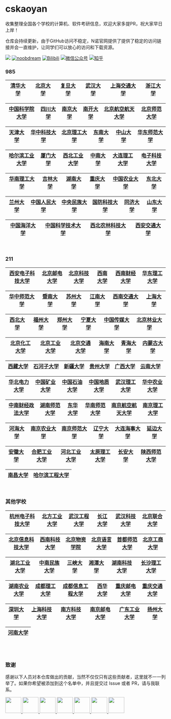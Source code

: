 # cskaoyan
收集整理全国各个学校的计算机、软件考研信息，欢迎大家多提PR，祝大家早日上岸！

仓库会持续更新，由于GitHub访问不稳定，N诺官网提供了提供了稳定的访问链接并会一直维护，让同学们可以放心的访问和下载资源。

![](https://img.shields.io/badge/License-MIT-00BFFF.svg)
[![noobdream](https://img.shields.io/badge/noobdream-N诺官网-orange.svg)](https://noobdream.com/) 
[![Bilibili](https://img.shields.io/badge/bilibili-N诺%5F-blue.svg)](https://space.bilibili.com/73422093) 
[![微信公众号](https://img.shields.io/badge/微信公众号-N诺考研-%23FF4D5B.svg)](https://mp.weixin.qq.com/s/36x28P6OLymapi4g38gq3g) 
[![知乎](https://img.shields.io/badge/知乎-N%20诺-green.svg)](https://www.zhihu.com/people/noobdream/)   

### 985

|[清华大学](./学校列表/清华大学)|[北京大学](./学校列表/北京大学)|[复旦大学](./学校列表/复旦大学)|[武汉大学](./学校列表/武汉大学)|[上海交通大学](./学校列表/上海交通大学)|[浙江大学](./学校列表/浙江大学)|
| :---: | :----: | :---: | :----: | :----: | :----: | 

|[中国科学院大学](./学校列表/中国科学院大学)|[四川大学](./学校列表/四川大学)|[南京大学](./学校列表/南京大学)|[南开大学](./学校列表/南开大学)|[北京航空航天大学](./学校列表/北京航空航天大学)|[北京师范大学](./学校列表/北京师范大学)|
| :---: | :----: | :---: | :----: | :----: | :----: | 

|[天津大学](./学校列表/天津大学)|[华中科技大学](./学校列表/华中科技大学)|[北京理工大学](./学校列表/北京理工大学)|[东南大学](./学校列表/东南大学)|[中山大学](./学校列表/中山大学)|[华东师范大学](./学校列表/华东师范大学)|
| :---: | :----: | :---: | :----: | :----: | :----: | 

|[哈尔滨工业大学](./学校列表/哈尔滨工业大学)|[厦门大学](./学校列表/厦门大学)|[西北工业大学](./学校列表/西北工业大学)|[中南大学](./学校列表/中南大学)|[大连理工大学](./学校列表/大连理工大学)|[电子科技大学](./学校列表/电子科技大学)|
| :---: | :----: | :---: | :----: | :----: | :----: | 

|[华南理工大学](./学校列表/华南理工大学)|[吉林大学](./学校列表/吉林大学)|[湖南大学](./学校列表/湖南大学)|[重庆大学](./学校列表/重庆大学)|[中国农业大学](./学校列表/中国农业大学)|[东北大学](./学校列表/东北大学)|
| :---: | :----: | :---: | :----: | :----: | :----: | 

|[兰州大学](./学校列表/兰州大学)|[中国人民大学](./学校列表/中国人民大学)|[中央民族大学](./学校列表/中央民族大学)|[国防科技大学](./学校列表/国防科技大学)|[同济大学](./学校列表/同济大学)|[山东大学](./学校列表/山东大学)|
| :---: | :----: | :---: | :----: | :----: | :----: | 

|[中国海洋大学](./学校列表/中国海洋大学)|[中国科学技术大学](./学校列表/中国科学技术大学)|[西北农林科技大学](./学校列表/西北农林科技大学)|[西安交通大学](./学校列表/西安交通大学)|
| :---: | :----: | :---: | :----: |


<br>

### 211
|[西安电子科技大学](./学校列表/西安电子科技大学)|[北京邮电大学](./学校列表/北京邮电大学)|[北京科技大学](./学校列表/北京科技大学)|[西南大学](./学校列表/西南大学)|[西南财经大学](./学校列表/西南财经大学)|[华东理工大学](./学校列表/华东理工大学)|
| :---: | :----: | :---: | :----: | :----: | :----: | 

|[华中师范大学](./学校列表/华中师范大学)|[暨南大学](./学校列表/暨南大学)|[苏州大学](./学校列表/苏州大学)|[江南大学](./学校列表/江南大学)|[西南交通大学](./学校列表/西南交通大学)|[上海大学](./学校列表/上海大学)|
| :---: | :----: | :---: | :----: | :----: | :----: | 

|[西北大学](./学校列表/西北大学)|[福州大学](./学校列表/福州大学)|[郑州大学](./学校列表/郑州大学)|[宁夏大学](./学校列表/宁夏大学)|[中国传媒大学](./学校列表/中国传媒大学)|[北京林业大学](./学校列表/北京林业大学)|
| :---: | :----: | :---: | :----: | :----: | :----: | 

|[北京化工大学](./学校列表/北京化工大学)|[北京工业大学](./学校列表/北京工业大学)|[北京交通大学](./学校列表/北京交通大学)|[海南大学](./学校列表/海南大学)|[青海大学](./学校列表/青海大学)|[内蒙古大学](./学校列表/内蒙古大学)|
| :---: | :----: | :---: | :----: | :----: | :----: | 

|[西藏大学](./学校列表/西藏大学)|[石河子大学](./学校列表/石河子大学)|[新疆大学](./学校列表/新疆大学)|[贵州大学](./学校列表/贵州大学)|[广西大学](./学校列表/广西大学)|[云南大学](./学校列表/云南大学)|
| :---: | :----: | :---: | :----: | :----: | :----: | 

|[华北电力大学](./学校列表/华北电力大学)|[中国矿业大学](./学校列表/中国矿业大学)|[中国石油大学](./学校列表/中国石油大学)|[中国地质大学](./学校列表/中国地质大学)|[武汉理工大学](./学校列表/武汉理工大学)|[华中农业大学](./学校列表/华中农业大学)|
| :---: | :----: | :---: | :----: | :----: | :----: | 

|[中南财经政法大学](./学校列表/中南财经政法大学)|[湖南师范大学](./学校列表/湖南师范大学)|[东华大学](./学校列表/东华大学)|[华南师范大学](./学校列表/华南师范大学)|[南京航空航天大学](./学校列表/南京航空航天大学)|[南京理工大学](./学校列表/南京理工大学)|
| :---: | :----: | :---: | :----: | :----: | :----: | 

|[河海大学](./学校列表/河海大学)|[南京农业大学](./学校列表/南京农业大学)|[南京师范大学](./学校列表/南京师范大学)|[辽宁大学](./学校列表/辽宁大学)|[大连海事大学](./学校列表/大连海事大学)|[延边大学](./学校列表/延边大学)|
| :---: | :----: | :---: | :----: | :----: | :----: | 

|[安徽大学](./学校列表/安徽大学)|[合肥工业大学](./学校列表/合肥工业大学)|[河北工业大学](./学校列表/河北工业大学)|[太原理工大学](./学校列表/太原理工大学)|[长安大学](./学校列表/长安大学)|[陕西师范大学](./学校列表/陕西师范大学)|
| :---: | :----: | :---: | :----: | :----: | :----: | 

|[南昌大学](./学校列表/南昌大学)|[哈尔滨工程大学](./学校列表/哈尔滨工程大学)|
| :---: | :----: | 

<br>

### 其他学校
|[杭州电子科技大学](./学校列表/杭州电子科技大学)|[北方工业大学](./学校列表/北方工业大学)|[武汉工程大学](./学校列表/武汉工程大学)|[长江大学](./学校列表/长江大学)|[武汉科技大学](./学校列表/武汉科技大学)|[北京联合大学](./学校列表/北京联合大学)|
| :---: | :----: | :---: | :----: | :----: | :----: | 

|[北京信息科技大学](./学校列表/北京信息科技大学)|[西南科技大学](./学校列表/西南科技大学)|[北京物资学院](./学校列表/北京物资学院)|[北京语言大学](./学校列表/北京语言大学)|[首都师范大学](./学校列表/首都师范大学)|[北京工商大学](./学校列表/北京工商大学)|
| :---: | :----: | :---: | :----: | :----: | :----: | 

|[湖北工业大学](./学校列表/湖北工业大学)|[中南民族大学](./学校列表/中南民族大学)|[三峡大学](./学校列表/三峡大学)|[湘潭大学](./学校列表/湘潭大学)|[湖南科技大学](./学校列表/湖南科技大学)|[长沙理工大学](./学校列表/长沙理工大学)|
| :---: | :----: | :---: | :----: | :----: | :----: | 

|[湖南农业大学](./学校列表/湖南农业大学)|[成都理工大学](./学校列表/成都理工大学)|[成都信息工程大学](./学校列表/成都信息工程大学)|[西华大学](./学校列表/西华大学)|[重庆邮电大学](./学校列表/重庆邮电大学)|[重庆交通大学](./学校列表/重庆交通大学)|
| :---: | :----: | :---: | :----: | :----: | :----: | 

|[深圳大学](./学校列表/深圳大学)|[上海科技大学](./学校列表/上海科技大学)|[南方科技大学](./学校列表/南方科技大学)|[南京邮电大学](./学校列表/南京邮电大学)|[广东工业大学](./学校列表/广东工业大学)|[扬州大学](./学校列表/扬州大学)|
| :---: | :----: | :---: | :----: | :----: | :----: | 

|[河南大学](./学校列表/河南大学)|
| :---: | 

<br>
<br>

### 致谢
感谢以下人员对本仓库做出的贡献，当然不仅仅只有这些贡献者，这里就不一一列举了。如果你希望被添加到这个名单中，并且提交过 Issue 或者 PR，请与我联系。

<a href="https://github.com/noob-dream">
    <img src="https://avatars.githubusercontent.com/u/62974625?v=4" width="50px">
</a> 
<a href="https://github.com/verticallimit">
    <img src="https://avatars.githubusercontent.com/u/3963477?v=4" width="50px">
</a> 
<a href="https://github.com/csseky">
    <img src="https://avatars.githubusercontent.com/u/45529737?v=4" width="50px">
</a> 
<a href="https://github.com/stellarkey">
    <img src="https://avatars.githubusercontent.com/u/38290992?v=4" width="50px">
</a> 
<a href="https://github.com/Currycurrycurry">
    <img src="https://avatars.githubusercontent.com/u/34653387?v=4" width="50px">
</a> 
<a href="https://github.com/Muyiyunzi">
    <img src="https://avatars.githubusercontent.com/u/59908143?v=4" width="50px">
</a> 
<a href="https://github.com/ztygalaxy">
    <img src="https://avatars.githubusercontent.com/u/35124692?v=4" width="50px">
</a> 









